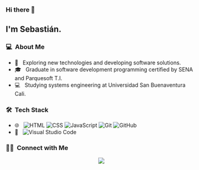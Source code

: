 ### Hi there 👋

<h2>I'm Sebastián.</h2>

<h3> 💻 &nbsp;About Me </h3>

- 🤔 &nbsp; Exploring new technologies and developing software solutions.
- 🎓 &nbsp; Graduate in software development programming certified by SENA and Parquesoft T.I.
- 💻 &nbsp; Studying systems engineering at Universidad San Buenaventura Cali.


<h3> 🛠 &nbsp;Tech Stack</h3>

- 🌐 &nbsp;
  ![HTML](https://img.shields.io/badge/-HTML-333333?style=flat&logo=HTML5)
  ![CSS](https://img.shields.io/badge/-CSS-333333?style=flat&logo=CSS3&logoColor=1572B6)
  ![JavaScript](https://img.shields.io/badge/-JavaScript-333333?style=flat&logo=javascript)
  ![Git](https://img.shields.io/badge/-Git-333333?style=flat&logo=git)
  ![GitHub](https://img.shields.io/badge/-GitHub-333333?style=flat&logo=github)
- 🔧 &nbsp;
  ![Visual Studio Code](https://img.shields.io/badge/-Visual%20Studio%20Code-333333?style=flat&logo=visual-studio-code&logoColor=007ACC)

<h3> 🤝🏻 &nbsp;Connect with Me </h3>

<p align="center">
<a href="mailto:jsdosman0@gmail.com"><img src="https://img.shields.io/badge/-jsdosman0@gmail.com-D14836?style=flat-square&logo=Gmail&logoColor=white"/></a>

<!--
**cdthomp1/cdthomp1** is a ✨ _special_ ✨ repository because its `README.md` (this file) appears on your GitHub profile.


